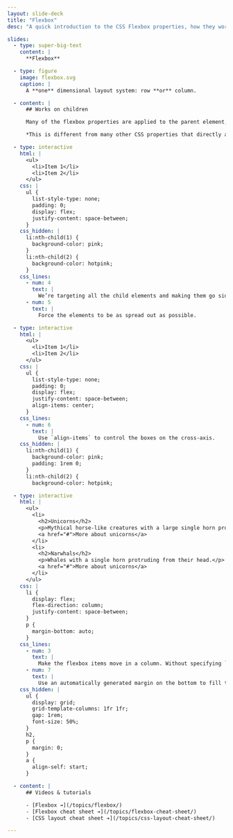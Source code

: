 ```yaml
---
layout: slide-deck
title: "Flexbox"
desc: "A quick introduction to the CSS Flexbox properties, how they work and what they do."

slides:
  - type: super-big-text
    content: |
      **Flexbox**

  - type: figure
    image: flexbox.svg
    caption: |
      A **one** dimensional layout system: row **or** column.

  - content: |
      ## Works on children

      Many of the flexbox properties are applied to the parent element, but affect the child elements.

      *This is different from many other CSS properties that directly affect the selected element.*

  - type: interactive
    html: |
      <ul>
        <li>Item 1</li>
        <li>Item 2</li>
      </ul>
    css: |
      ul {
        list-style-type: none;
        padding: 0;
        display: flex;
        justify-content: space-between;
      }
    css_hidden: |
      li:nth-child(1) {
        background-color: pink;
      }
      li:nth-child(2) {
        background-color: hotpink;
      }
    css_lines:
      - num: 4
        text: |
          We’re targeting all the child elements and making them go side-by-side.
      - num: 5
        text: |
          Force the elements to be as spread out as possible.

  - type: interactive
    html: |
      <ul>
        <li>Item 1</li>
        <li>Item 2</li>
      </ul>
    css: |
      ul {
        list-style-type: none;
        padding: 0;
        display: flex;
        justify-content: space-between;
        align-items: center;
      }
    css_lines:
      - num: 6
        text: |
          Use `align-items` to control the boxes on the cross-axis.
    css_hidden: |
      li:nth-child(1) {
        background-color: pink;
        padding: 1rem 0;
      }
      li:nth-child(2) {
        background-color: hotpink;

  - type: interactive
    html: |
      <ul>
        <li>
          <h2>Unicorns</h2>
          <p>Mythical horse-like creatures with a large single horn protruding from the centre of their heads.</p>
          <a href="#">More about unicorns</a>
        </li>
        <li>
          <h2>Narwhals</h2>
          <p>Whales with a single horn protruding from their head.</p>
          <a href="#">More about unicorns</a>
        </li>
      </ul>
    css: |
      li {
        display: flex;
        flex-direction: column;
        justify-content: space-between;
      }
      p {
        margin-bottom: auto;
      }
    css_lines:
      - num: 3
        text: |
          Make the flexbox items move in a column. Without specifying `direction`, `row` is automatic.
      - num: 7
        text: |
          Use an automatically generated margin on the bottom to fill the empty space—aligning the paragraphs to the top.
    css_hidden: |
      ul {
        display: grid;
        grid-template-columns: 1fr 1fr;
        gap: 1rem;
        font-size: 50%;
      }
      h2,
      p {
        margin: 0;
      }
      a {
        align-self: start;
      }

  - content: |
      ## Videos & tutorials

      - [Flexbox ➔](/topics/flexbox/)
      - [Flexbox cheat sheet ➔](/topics/flexbox-cheat-sheet/)
      - [CSS layout cheat sheet ➔](/topics/css-layout-cheat-sheet/)

---
```

